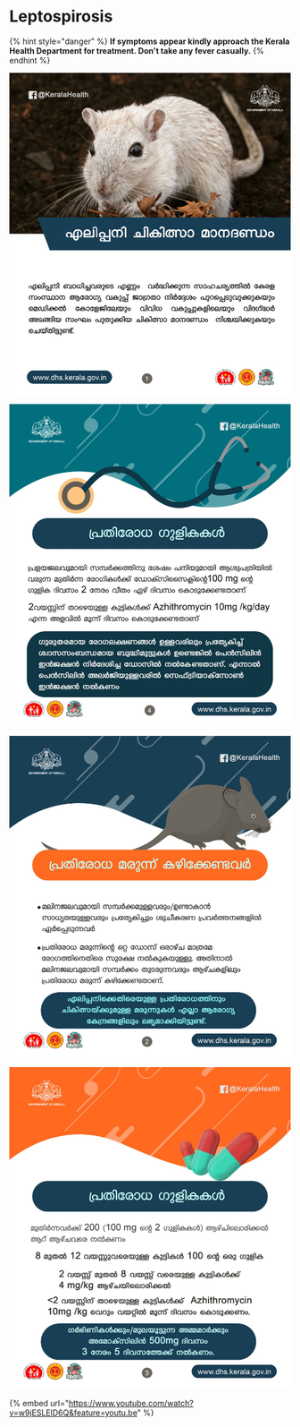 # Leptospirosis

{% hint style="danger" %}
**If symptoms appear kindly approach the Kerala Health Department for treatment. Don't take any fever casually.**
{% endhint %}

![](.gitbook/assets/whatsapp-image-2018-09-03-at-10.30.18-am.jpeg)

![](.gitbook/assets/whatsapp-image-2018-09-03-at-10.30.21-am.jpeg)

![](.gitbook/assets/whatsapp-image-2018-09-03-at-10.30.20-am.jpeg)

![](.gitbook/assets/whatsapp-image-2018-09-03-at-10.30.19-am.jpeg)

{% embed url="https://www.youtube.com/watch?v=w9jESLElD6Q&feature=youtu.be" %}

